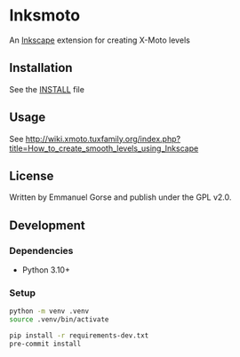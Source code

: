 # Inksmoto

An [Inkscape](http://www.inkscape.org/) extension for creating X-Moto levels

## Installation
See the [INSTALL](INSTALL) file

## Usage
See http://wiki.xmoto.tuxfamily.org/index.php?title=How_to_create_smooth_levels_using_Inkscape

## License
Written by Emmanuel Gorse and publish under the GPL v2.0.

## Development
### Dependencies
- Python 3.10+
### Setup
```bash
python -m venv .venv
source .venv/bin/activate

pip install -r requirements-dev.txt
pre-commit install
```
